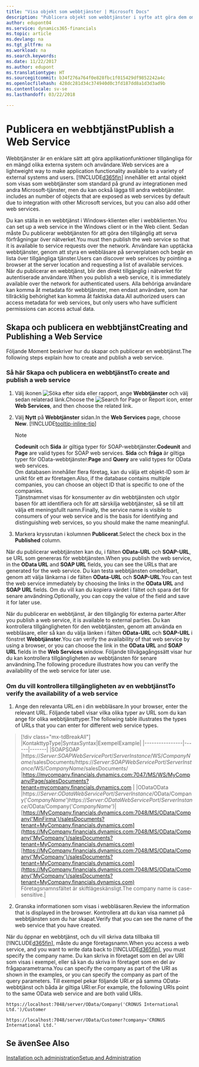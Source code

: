 ```yaml
---
title: "Visa objekt som webbtjänster | Microsoft Docs"
description: "Publicera objekt som webbtjänster i syfte att göra dem omedelbart tillgängliga i nätverket."
author: edupont04
ms.service: dynamics365-financials
ms.topic: article
ms.devlang: na
ms.tgt_pltfrm: na
ms.workload: na
ms.search.keywords: 
ms.date: 11/22/2017
ms.author: edupont
ms.translationtype: HT
ms.sourcegitcommit: b34f276a764f0e828fbc1f015429df9852242a4c
ms.openlocfilehash: 428dc281d34c374940d0c3fd187dd8a1d3d3ad9b
ms.contentlocale: sv-se
ms.lasthandoff: 03/22/2018

---
```

# <a name="publish-a-web-service"></a><span data-ttu-id="e3610-103">Publicera en webbtjänst</span><span class="sxs-lookup"><span data-stu-id="e3610-103">Publish a Web Service</span></span>
<span data-ttu-id="e3610-104">Webbtjänster är en enklare sätt att göra applikationfunktioner tillgängliga för en mängd olika externa system och användare.</span><span class="sxs-lookup"><span data-stu-id="e3610-104">Web services are a lightweight way to make application functionality available to a variety of external systems and users.</span></span> [!INCLUDE[d365fin](includes/d365fin_md.md)]<span data-ttu-id="e3610-105"> innehåller ett antal objekt som visas som webbtjänster som standard på grund av integrationen med andra Microsoft-tjänster, men du kan också lägga till andra webbtjänster.</span><span class="sxs-lookup"><span data-stu-id="e3610-105"> includes an number of objects that are exposed as web services by default due to integration with other Microsoft services, but you can also add other web services.</span></span>  

<span data-ttu-id="e3610-106">Du kan ställa in en webbtjänst i Windows-klienten eller i webbklienten.</span><span class="sxs-lookup"><span data-stu-id="e3610-106">You can set up a web service in the Windows client or in the Web client.</span></span> <span data-ttu-id="e3610-107">Sedan måste Du publicerar webbtjänsten för att göra den tillgänglig att serva förfrågningar över nätverket.</span><span class="sxs-lookup"><span data-stu-id="e3610-107">You must then publish the web service so that it is available to service requests over the network.</span></span> <span data-ttu-id="e3610-108">Användare kan upptäcka webbtjänster, genom att styra en webbläsare på serverplatsen och begär en lista över tillgängliga tjänster.</span><span class="sxs-lookup"><span data-stu-id="e3610-108">Users can discover web services by pointing a browser at the server location and requesting a list of available services.</span></span> <span data-ttu-id="e3610-109">När du publicerar en webbtjänst, blir den direkt tillgänglig i nätverket för autentiserade användare.</span><span class="sxs-lookup"><span data-stu-id="e3610-109">When you publish a web service, it is immediately available over the network for authenticated users.</span></span> <span data-ttu-id="e3610-110">Alla behöriga användare kan komma åt metadata för webbtjänster, men endast användare, som har tillräcklig behörighet kan komma åt faktiska data.</span><span class="sxs-lookup"><span data-stu-id="e3610-110">All authorized users can access metadata for web services, but only users who have sufficient permissions can access actual data.</span></span>

## <a name="creating-and-publishing-a-web-service"></a><span data-ttu-id="e3610-111">Skapa och publicera en webbtjänst</span><span class="sxs-lookup"><span data-stu-id="e3610-111">Creating and Publishing a Web Service</span></span>  
<span data-ttu-id="e3610-112">Följande Moment beskriver hur du skapar och publicerar en webbtjänst.</span><span class="sxs-lookup"><span data-stu-id="e3610-112">The following steps explain how to create and publish a web service.</span></span>  

### <a name="to-create-and-publish-a-web-service"></a><span data-ttu-id="e3610-113">Så här Skapa och publicera en webbtjänst</span><span class="sxs-lookup"><span data-stu-id="e3610-113">To create and publish a web service</span></span>  

1.  <span data-ttu-id="e3610-114">Välj ikonen ![Söka efter sida eller rapport](media/ui-search/search_small.png "Ikonen Söka efter sida eller rapport"), ange **Webbtjänster** och välj sedan relaterad länk.</span><span class="sxs-lookup"><span data-stu-id="e3610-114">Choose the ![Search for Page or Report](media/ui-search/search_small.png "Search for Page or Report icon") icon, enter **Web Services**, and then choose the related link.</span></span>  
2.  <span data-ttu-id="e3610-115">Välj **Nytt** på **Webbtjänster** sidan.</span><span class="sxs-lookup"><span data-stu-id="e3610-115">In the **Web Services** page, choose **New**.</span></span> [!INCLUDE[tooltip-inline-tip](includes/tooltip-inline-tip_md.md)]  

    > [!NOTE]  
    >  <span data-ttu-id="e3610-116">**Codeunit** och **Sida** är giltiga typer för SOAP-webbtjänster.</span><span class="sxs-lookup"><span data-stu-id="e3610-116">**Codeunit** and **Page** are valid types for SOAP web services.</span></span> <span data-ttu-id="e3610-117">**Sida** och **fråga** är giltiga typer för OData-webbtjänster.</span><span class="sxs-lookup"><span data-stu-id="e3610-117">**Page** and **Query** are valid types for OData web services.</span></span>  
    <span data-ttu-id="e3610-118">Om databasen innehåller flera företag, kan du välja ett objekt-ID som är unikt för ett av företagen.</span><span class="sxs-lookup"><span data-stu-id="e3610-118">Also, if the database contains multiple companies, you can choose an object ID that is specific to one of the companies.</span></span>  
    <span data-ttu-id="e3610-119">Tjänstnamnet visas för konsumenter av din webbtjänsten och utgör basen för att identifiera och för att särskilja webbtjänster, så se till att välja ett meningsfullt namn.</span><span class="sxs-lookup"><span data-stu-id="e3610-119">Finally, the service name is visible to consumers of your web service and is the basis for identifying and distinguishing web services, so you should make the name meaningful.</span></span>

3.  <span data-ttu-id="e3610-120">Markera kryssrutan i kolumnen **Publicerat**.</span><span class="sxs-lookup"><span data-stu-id="e3610-120">Select the check box in the **Published** column.</span></span>  

<span data-ttu-id="e3610-121">När du publicerar webbtjänsten kan du, i fälten **OData-URL** och **SOAP-URL**, se URL som genereras för webbtjänsten.</span><span class="sxs-lookup"><span data-stu-id="e3610-121">When you publish the web service, in the **OData URL** and **SOAP URL** fields, you can see the URLs that are generated for the web service.</span></span> <span data-ttu-id="e3610-122">Du kan testa webbtjänsten omedelbart, genom att välja länkarna i de fälten **OData-URL** och **SOAP-URL**.</span><span class="sxs-lookup"><span data-stu-id="e3610-122">You can test the web service immediately by choosing the links in the **OData URL** and **SOAP URL** fields.</span></span> <span data-ttu-id="e3610-123">Om du vill kan du kopiera värdet i fältet och spara det för senare användning.</span><span class="sxs-lookup"><span data-stu-id="e3610-123">Optionally, you can copy the value of the field and save it for later use.</span></span>  

<span data-ttu-id="e3610-124">När du publicerar en webbtjänst, är den tillgänglig för externa parter.</span><span class="sxs-lookup"><span data-stu-id="e3610-124">After you publish a web service, it is available to external parties.</span></span> <span data-ttu-id="e3610-125">Du kan kontrollera tillgängligheten för den webbtjänsten, genom att använda en webbläsare, eller så kan du välja länken i fälten **OData-URL** och **SOAP-URL** i fönstret **Webbtjänster**.</span><span class="sxs-lookup"><span data-stu-id="e3610-125">You can verify the availability of that web service by using a browser, or you can choose the link in the **OData URL** and **SOAP URL** fields in the **Web Services** window.</span></span> <span data-ttu-id="e3610-126">Följande tillvägagångssätt visar hur du kan kontrollera tillgängligheten av webbtjänsten för senare användning.</span><span class="sxs-lookup"><span data-stu-id="e3610-126">The following procedure illustrates how you can verify the availability of the web service for later use.</span></span>  

### <a name="to-verify-the-availability-of-a-web-service"></a><span data-ttu-id="e3610-127">Om du vill kontrollera tillgängligheten av en webbtjänst</span><span class="sxs-lookup"><span data-stu-id="e3610-127">To verify the availability of a web service</span></span>  

1.  <span data-ttu-id="e3610-128">Ange den relevanta URL.en i din webbläsare.</span><span class="sxs-lookup"><span data-stu-id="e3610-128">In your browser, enter the relevant URL.</span></span> <span data-ttu-id="e3610-129">Följande tabell visar vilka olika typer av URL som du kan ange för olika webbtjänsttyper.</span><span class="sxs-lookup"><span data-stu-id="e3610-129">The following table illustrates the types of URLs that you can enter for different web service types.</span></span>  
> [!div class="mx-tdBreakAll"]
> |<span data-ttu-id="e3610-130">Kontakttyp</span><span class="sxs-lookup"><span data-stu-id="e3610-130">Type</span></span>|<span data-ttu-id="e3610-131">Syntax</span><span class="sxs-lookup"><span data-stu-id="e3610-131">Syntax</span></span>|<span data-ttu-id="e3610-132">Exempel</span><span class="sxs-lookup"><span data-stu-id="e3610-132">Example</span></span>|
> |----------------|------|-------|
> |<span data-ttu-id="e3610-133">SOAP</span><span class="sxs-lookup"><span data-stu-id="e3610-133">SOAP</span></span> |<span data-ttu-id="e3610-134">https://*Server*:*SOAPWebServicePort*/*ServerInstance*/WS/*CompanyName*/salesDocuments/</span><span class="sxs-lookup"><span data-stu-id="e3610-134">https://*Server*:*SOAPWebServicePort*/*ServerInstance*/WS/*CompanyName*/salesDocuments/</span></span> |https://mycompany.financials.dynamics.com:7047/MS/WS/MyCompany/Page/salesDocuments?tenant=mycompany.financials.dynamics.com |
> |<span data-ttu-id="e3610-135">OData</span><span class="sxs-lookup"><span data-stu-id="e3610-135">OData</span></span> |<span data-ttu-id="e3610-136">https://*Server*:*ODataWebServicePort*/*ServerInstance*/OData/Company('*CompanyName*')</span><span class="sxs-lookup"><span data-stu-id="e3610-136">https://*Server*:*ODataWebServicePort*/*ServerInstance*/OData/Company('*CompanyName*')</span></span>|<span data-ttu-id="e3610-137">[https://MyCompany.financials.dynamics.com:7048/MS/OData/Company('MinFirma')/salesDocuments?tenant=MyCompany.financials.dynamics.com](https://MyCompany.financials.dynamics.com:7048/MS/OData/Company('MyCompany')/salesDocuments?tenant=MyCompany.financials.dynamics.com)</span><span class="sxs-lookup"><span data-stu-id="e3610-137">[https://MyCompany.financials.dynamics.com:7048/MS/OData/Company('MyCompany')/salesDocuments?tenant=MyCompany.financials.dynamics.com](https://MyCompany.financials.dynamics.com:7048/MS/OData/Company('MyCompany')/salesDocuments?tenant=MyCompany.financials.dynamics.com)</span></span> <br />    <span data-ttu-id="e3610-138">Företagsnamnsfältet är skiftlägeskänsligt.</span><span class="sxs-lookup"><span data-stu-id="e3610-138">The company name is case-sensitive.</span></span>|

2.  <span data-ttu-id="e3610-139">Granska informationen som visas i webbläsaren.</span><span class="sxs-lookup"><span data-stu-id="e3610-139">Review the information that is displayed in the browser.</span></span> <span data-ttu-id="e3610-140">Kontrollera att du kan visa namnet på webbtjänsten som du har skapat.</span><span class="sxs-lookup"><span data-stu-id="e3610-140">Verify that you can see the name of the web service that you have created.</span></span>  

<span data-ttu-id="e3610-141">När du öppnar en webbtjänst, och du vill skriva data tillbaka till [!INCLUDE[d365fin](includes/d365fin_md.md)], måste du ange företagsnamn.</span><span class="sxs-lookup"><span data-stu-id="e3610-141">When you access a web service, and you want to write data back to [!INCLUDE[d365fin](includes/d365fin_md.md)], you must specify the company name.</span></span> <span data-ttu-id="e3610-142">Du kan skriva in företaget som en del av URI som visas i exempel, eller så kan du skriva in företaget som en del av frågaparametrarna.</span><span class="sxs-lookup"><span data-stu-id="e3610-142">You can specify the company as part of the URI as shown in the examples, or you can specify the company as part of the query parameters.</span></span> <span data-ttu-id="e3610-143">Till exempel pekar följande URI.er på samma OData-webbtjänst och båda är giltiga URI:er.</span><span class="sxs-lookup"><span data-stu-id="e3610-143">For example, the following URIs point to the same OData web service and are both valid URIs.</span></span>  

```  
https://localhost:7048/server/OData/Company('CRONUS International Ltd.')/Customer  
```  

```  
https://localhost:7048/server/OData/Customer?company='CRONUS International Ltd.'  
```  

## <a name="see-also"></a><span data-ttu-id="e3610-144">Se även</span><span class="sxs-lookup"><span data-stu-id="e3610-144">See Also</span></span>  
[<span data-ttu-id="e3610-145">Installation och administration</span><span class="sxs-lookup"><span data-stu-id="e3610-145">Setup and Administration</span></span>](admin-setup-and-administration.md)  

